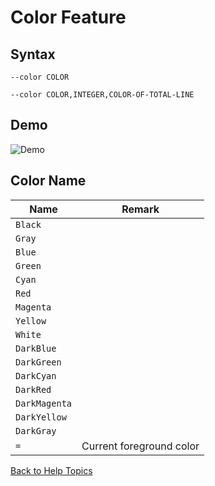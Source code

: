 # Color Feature

## Syntax
```--color COLOR```

```--color COLOR,INTEGER,COLOR-OF-TOTAL-LINE```

## Demo
![Demo](https://github.com/ck-yung/dir2cs/blob/main/jpgs/color-demo.gif)

## Color Name

| Name | Remark |
| ---- | ------ |
| ```Black``` | |
| ```Gray``` | |
| ```Blue``` | |
| ```Green``` | |
| ```Cyan``` | |
| ```Red``` | |
| ```Magenta``` | |
| ```Yellow``` | |
| ```White``` | |
| ```DarkBlue``` | |
| ```DarkGreen``` | |
| ```DarkCyan``` | |
| ```DarkRed``` | |
| ```DarkMagenta``` | |
| ```DarkYellow``` | |
| ```DarkGray``` | |
| ```=``` | Current foreground color |

[Back to Help Topics](https://github.com/ck-yung/dir2cs/blob/main/docs/HELP.md)
 
